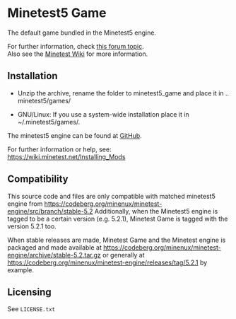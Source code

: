 # Minetest5 Game

The default game bundled in the Minetest5 engine.  

For further information, check 
[this forum topic](https://forum.minetest.net/viewtopic.php?f=15&t=9724).   
Also see the [Minetest Wiki](https://wiki.minetest.net/Subgames/Minetest_Game) 
for more information.

## Installation

- Unzip the archive, rename the folder to minetest5_game and
place it in .. minetest5/games/

- GNU/Linux: If you use a system-wide installation place
    it in ~/.minetest5/games/.

The minetest5 engine can be found at [GitHub](https://github.com/minetest5/minetest5).

For further information or help, see:  
https://wiki.minetest.net/Installing_Mods

## Compatibility

This source code and files are only compatible with matched minetest5 engine
from https://codeberg.org/minenux/minetest-engine/src/branch/stable-5.2 
Additionally, when the Minetest5 engine is tagged to be a certain version (e.g.
5.2.1), Minetest Game is tagged with the version 5.2.1 too.

When stable releases are made, Minetest Game and the Minetest engine is packaged 
and made available at https://codeberg.org/minenux/minetest-engine/archive/stable-5.2.tar.gz 
or generally at https://codeberg.org/minenux/minetest-engine/releases/tag/5.2.1 by example.

## Licensing

See `LICENSE.txt`
